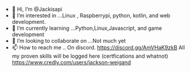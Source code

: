 - 👋 Hi, I’m @Jackisapi
- 👀 I’m interested in ...Linux , Raspberrypi, python, kotlin, and web development.
- 🌱 I’m currently learning ...Python,Linux,Javascript, and game development
- 💞️ I’m looking to collaborate on ...Not much yet 
- 📫 How to reach me .. On discord. https://discord.gg/AmVHaK9zkB
All my proven skills will be logged here (certfications and whatnot) https://www.credly.com/users/jackson-weigand 
<!---
Jackisapi/Jackisapi is a ✨ special ✨ repository because its `README.md` (this file) appears on your GitHub profile.
You can click the Preview link to take a look at your changes.
--->
